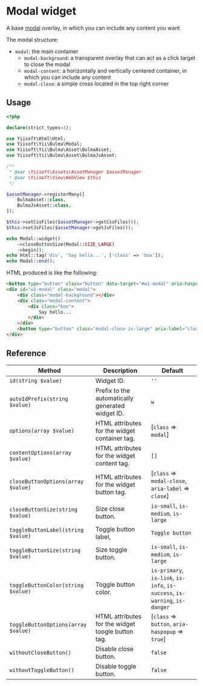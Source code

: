 # Modal widget

A base [modal](https://bulma.io/documentation/components/modal/) overlay, in which you can include any content you want

The modal structure:
- `modal`: the main container
    - `modal-background`: a transparent overlay that can act as a click target to close the modal
    - `modal-content`: a horizontally and vertically centered container, in which you can include any content
    - `modal-close`: a simple cross located in the top right corner

## Usage

```php
<?php

declare(strict_types=1);

use Yiisoft\Html\Html;
use Yiisoft\Yii\Bulma\Modal;
use Yiisoft\Yii\Bulma\Asset\BulmaAsset;
use Yiisoft\Yii\Bulma\Asset\BulmaJsAsset;

/**
 * @var \Yiisoft\Assets\AssetManager $assetManager
 * @var \Yiisoft\View\WebView $this
 */

$assetManager->registerMany([
    BulmaAsset::class,
    BulmaJsAsset::class,
]);

$this->setCssFiles($assetManager->getCssFiles());
$this->setJsFiles($assetManager->getJsFiles());

echo Modal::widget()
    ->closeButtonSize(Modal::SIZE_LARGE)
    ->begin();
echo Html::tag('div', 'Say hello...', ['class' => 'box']);
echo Modal::end();
```

HTML produced is like the following:
```html
<button type="button" class="button" data-target="#w1-modal" aria-haspopup="true">Toggle button</button>
<div id="w1-modal" class="modal">
    <div class="modal-background"></div>
    <div class="modal-content">
        <div class="box">
            Say hello...
        </div>
    </div>
    <button type="button" class="modal-close is-large" aria-label="close"></button>
</div>
```

## Reference

Method | Description | Default
-------|-------------|---------
`id(string $value)` | Widget ID. | `''`
`autoIdPrefix(string $value)` | Prefix to the automatically generated widget ID. | `w`
`options(array $value)` | HTML attributes for the widget container tag. | [`class` => `modal`]
`contentOptions(array $value)`| HTML attributes for the widget content tag. | `[]`
`closeButtonOptions(array $value)` | HTML attributes for the widget button tag. | [`class` => `modal-close`, `aria-label` => `close`]
`closeButtonSize(string $value)` | Size close button. | `is-small`, `is-medium`, `is-large`
`toggleButtonLabel(string $value)` | Toggle button label, | `Toggle button`
`toggleButtonSize(string $value)` | Size toggle button. | `is-small`, `is-medium`, `is-large`
`toggleButtonColor(string $value)` | Toggle button color. | `is-primary`, `is-link`, `is-info`, `is-success`, `is-warning`, `is-danger`
`toggleButtonOptions(array $value)` |  HTML attributes for the widget toogle button tag. | [`class` => `button`, `aria-haspopup` => `true`]
`withoutCloseButton()` | Disable close button. | `false`
`withoutToggleButton()` | Disable toggle button. | `false`
